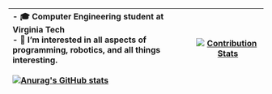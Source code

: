 | - 🎓 Computer Engineering student at Virginia Tech<br>- 👀 I’m interested in all aspects of programming, robotics, and all things interesting.<br><br>[![Anurag's GitHub stats](https://github-readme-stats.vercel.app/api?username=jelee231)](https://github.com/anuraghazra/github-readme-stats) | [![Contribution Stats](https://github-contribution-stats.vercel.app/api/?username=jelee231)](https://github.com/LordDashMe/github-contribution-stats/) |
|:-------------------------------------------------------------------------------------------------------------------------------------------------------------------------------------------------------------------------------------------------------------------------------------------------|--------------------------------------------------------------------------------------------------------------------------------------------------------|
<!--
- 🎓 Computer Engineering student at Virginia Tech
- 👀 I’m interested in all aspects of programming, robotics, and all things interesting.

[![Anurag's GitHub stats](https://github-readme-stats.vercel.app/api?username=jelee231)](https://github.com/anuraghazra/github-readme-stats)
[![Contribution Stats](https://github-contribution-stats.vercel.app/api/?username=jelee231)](https://github.com/LordDashMe/github-contribution-stats/)-->
<!--[![Top Langs](https://github-readme-stats.vercel.app/api/top-langs/?username=jelee231&layout=compact)](https://github.com/anuraghazra/github-readme-stats)-->


